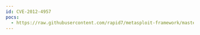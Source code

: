 ```yaml
---
id: CVE-2012-4957
pocs:
  - https://raw.githubusercontent.com/rapid7/metasploit-framework/master/modules/auxiliary/scanner/http/novell_file_reporter_srs_fileaccess.rb
---
```

